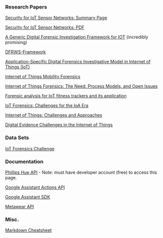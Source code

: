 ### Research Papers

[Security for IoT Sensor Networks: Summary Page](https://www.nccoe.nist.gov/projects/building-blocks/iot-sensor-security)

[Security for IoT Sensor Networks: PDF](https://www.nccoe.nist.gov/sites/default/files/library/project-descriptions/iot-sniot-sensor-network-project-description-draft.pdf)

[A Generic Digital Forensic Investigation Framework for IOT](https://ieeexplore.ieee.org/abstract/document/7575885) (incredibly promising) 

[DFRWS-Framework](https://www.dfrws.org/sites/default/files/session-files/paper-an_event-based_digital_forensic_investigation_framework.pdf)


[Application-Specific Digital Forensics Investigative Model in Internet of Things (IoT)](https://dl.acm.org/citation.cfm?id=3104052)

[Internet of Things Mobility Forensics](https://www.researchgate.net/publication/309479252_Internet_of_Things_Mobility_Forensics/citations)  

[Internet of Things Forensics: The Need, Process Models, and Open Issues](https://ieeexplore-ieee-org.leo.lib.unomaha.edu/document/8378977)  

[Forensic analysis for IoT fitness trackers and its application](https://link-springer-com.leo.lib.unomaha.edu/article/10.1007/s12083-018-0708-3)  

[IoT Forensics: Challenges for the IoA Era](https://ieeexplore.ieee.org/document/8328748)

[Internet of Things: Challenges and Approaches](https://ieeexplore.ieee.org/document/6680032)


[Digital Evidence Challenges in the Internet of Things](https://www.semanticscholar.org/paper/Digital-Evidence-Challenges-in-the-Internet-of-Hegarty-Lamb/b789f84ef58d5963996e134aa51fd9d01613b922)
### Data Sets

[IoT Forensics Challenge](https://www.dfrws.org/dfrws-forensic-challenge)

### Documentation
[Phillips Hue API](https://developers.meethue.com/develop/hue-api/) - Note: must have developer account (free) to access this page. 

[Google Assistant Actions API](https://developers.google.com/actions/)

[Google Assistant SDK](https://developers.google.com/assistant/sdk/) 

[Metawear API](https://mbientlab.com/developers/)

### Misc. 

[Markdown Cheatsheet](https://github.com/adam-p/markdown-here/wiki/Markdown-Cheatsheet)
